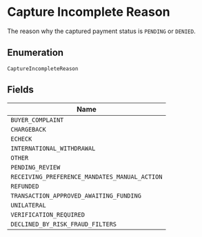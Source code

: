 
# Capture Incomplete Reason

The reason why the captured payment status is `PENDING` or `DENIED`.

## Enumeration

`CaptureIncompleteReason`

## Fields

| Name |
|  --- |
| `BUYER_COMPLAINT` |
| `CHARGEBACK` |
| `ECHECK` |
| `INTERNATIONAL_WITHDRAWAL` |
| `OTHER` |
| `PENDING_REVIEW` |
| `RECEIVING_PREFERENCE_MANDATES_MANUAL_ACTION` |
| `REFUNDED` |
| `TRANSACTION_APPROVED_AWAITING_FUNDING` |
| `UNILATERAL` |
| `VERIFICATION_REQUIRED` |
| `DECLINED_BY_RISK_FRAUD_FILTERS` |

